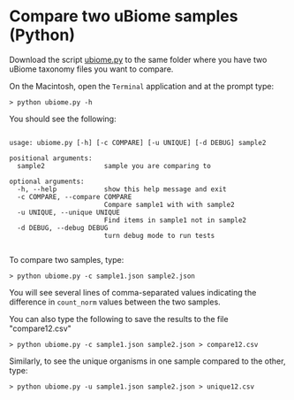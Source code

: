 # Compare two uBiome samples (Python)

Download the script [ubiome.py](../ubiome.py) to the same folder where you have two uBiome taxonomy files you want to compare. 

On the Macintosh, open the ```Terminal``` application and at the prompt type:

```
> python ubiome.py -h
```

You should see the following:

```

usage: ubiome.py [-h] [-c COMPARE] [-u UNIQUE] [-d DEBUG] sample2

positional arguments:
  sample2               sample you are comparing to

optional arguments:
  -h, --help            show this help message and exit
  -c COMPARE, --compare COMPARE
                        Compare sample1 with with sample2
  -u UNIQUE, --unique UNIQUE
                        Find items in sample1 not in sample2
  -d DEBUG, --debug DEBUG
                        turn debug mode to run tests
                        
```

To compare two samples, type:

```
> python ubiome.py -c sample1.json sample2.json

```

You will see several lines of comma-separated values indicating the difference in `count_norm` values between the two samples.

You can also type the following to save the results to the file "compare12.csv"

```
> python ubiome.py -c sample1.json sample2.json > compare12.csv

```

Similarly, to see the unique organisms in one sample compared to the other, type:

```
> python ubiome.py -u sample1.json sample2.json > unique12.csv

```









